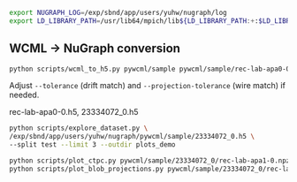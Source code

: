 

```bash
export NUGRAPH_LOG=/exp/sbnd/app/users/yuhw/nugraph/log
export LD_LIBRARY_PATH=/usr/lib64/mpich/lib${LD_LIBRARY_PATH:+:$LD_LIBRARY_PATH}
```
## WCML → NuGraph conversion

```bash
python scripts/wcml_to_h5.py pywcml/sample pywcml/sample/rec-lab-apa0-0.h5
```

Adjust `--tolerance` (drift match) and `--projection-tolerance` (wire match) if needed.


rec-lab-apa0-0.h5, 23334072_0.h5

```bash
python scripts/explore_dataset.py \
/exp/sbnd/app/users/yuhw/nugraph/pywcml/sample/23334072_0.h5 \
--split test --limit 3 --outdir plots_demo
```

```bash
python scripts/plot_ctpc.py pywcml/sample/23334072_0/rec-lab-apa1-0.npz
python scripts/plot_blob_projections.py pywcml/sample/23334072_0/rec-lab-apa1-0.npz
```